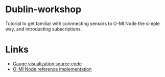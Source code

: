 # Dublin-workshop

Tutorial to get familiar with connnecting sensors to O-MI Node the simple way, and introducting subscriptions.

# Links

* [Gauge visualization source code](https://github.com/AaltoAsia/o-mi-subscription-demo)
* [O-MI Node reference implementation](https://github.com/AaltoAsia/O-MI)
